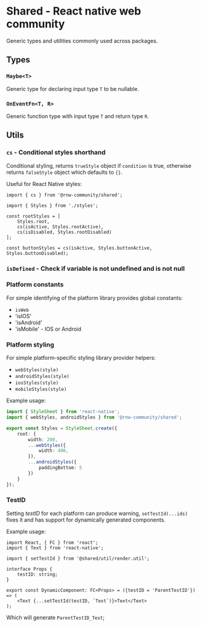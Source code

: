 # Shared - React native web community
Generic types and utilities commonly used across packages.

## Types

### `Maybe<T>`
Generic type for declaring input type `T` to be nullable.

### `OnEventFn<T, R>`
Generic function type with input type `T` and return type `R`.

## Utils

### `cs` - Conditional styles shorthand
Conditional styling, returns `trueStyle` object if `condition` is true,
otherwise returns `falseStyle` object which defaults to `{}`.

Useful for React Native styles:
```tsx
import { cs } from '@rnw-community/shared';

import { Styles } from './styles';

const rootStyles = [
    Styles.root,
    cs(isActive, Styles.rootActive),
    cs(isDisabled, Styles.rootDisabled)
];

const buttonStyles = cs(isActive, Styles.buttonActive, Styles.buttonDisabled);
```

### `isDefined` - Check if variable is not undefined and is not null

### Platform constants
For simple identifying of the platform library provides global constants:
 - `isWeb`
 - 'isIOS'
 - 'isAndroid'
 - 'isMobile' - IOS or Android

### Platform styling
For simple platform-specific styling library provider helpers:
 - `webStyles(style)`
 - `androidStyles(style)`
 - `iosStyles(style)`
 - `mobileStyles(style)`

Example usage:
```ts
import { StyleSheet } from 'react-native';
import { webStyles, androidStyles } from '@rnw-community/shared';

export const Styles = StyleSheet.create({
    root: {
        width: 200,
        ...webStyles({
            width: 400,
        }),
        ...androidStyles({
            paddingBottom: 5
        })
    }
});

```

### TestID
Setting _testID_ for each platform can produce warning, `setTestId(...ids)` fixes it and has support for dynamically
generated components.

Example usage:
```tsx
import React, { FC } from 'react';
import { Text } from 'react-native';

import { setTestId } from '@shared/util/render.util';

interface Props {
    testID: string;
}

export const DynamicComponent: FC<Props> = ({testID = 'ParentTestID'}) => (
    <Text {...setTestId(testID, `Text`)}>Text</Text>
);
```
Which will generate `ParentTestID_Text`;
